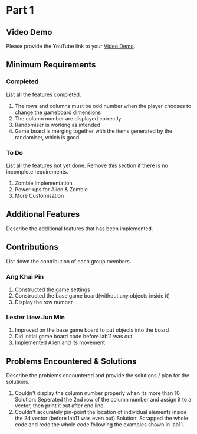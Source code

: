 # Part 1

## Video Demo

Please provide the YouTube link to your [Video Demo](https://youtube.com).

## Minimum Requirements

### Completed

List all the features completed.

1. The rows and columns must be odd number when the player chooses to change the gameboard dimensions
2. The column number are displayed correctly
3. Randomiser is working as intended
4. Game board is merging together with the items generated by the randomiser, which is good

### To Do

List all the features not yet done. Remove this section if there is no incomplete requirements.

1. Zombie Implementation
2. Power-ups for Alien & Zombie
3. More Customisation

## Additional Features

Describe the additional features that has been implemented.

## Contributions

List down the contribution of each group members.

### Ang Khai Pin

1. Constructed the game settings
2. Constructed the base game board(without any objects inside it)
3. Display the row number

### Lester Liew Jun Min

1. Improved on the base game board to put objects into the board
2. Did initial game board code before lab11 was out
2. Implemented Alien and its movement


## Problems Encountered & Solutions

Describe the problems encountered and provide the solutions / plan for the solutions.
1. Couldn't display the column number properly when its more than 10.
Solution: Seperated the 2nd row of the column number and assign it to a vector, then print it out after end line.
2. Couldn't accurately pin-point the location of individual elements inside the 2d vector (before lab11 was even out)
Solution: Scrapped the whole code and redo the whole code following the examples shown in lab11.
